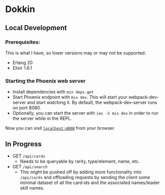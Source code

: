 # Dokkin

## Local Development

### Prerequisites:

This is what I have, so lower versions may or may not be supported.
  - Erlang 20
  - Elixir 1.6.1

### Starting the Phoenix web server

  * Install dependencies with `mix deps.get`
  * Start Phoenix endpoint with `mix dev`. This will start your webpack-dev-server and start watching it. By default, the webpack-dev-server runs on port 8080.
  * Optionally, you can start the server with `iex -S mix dev` in order to run the server while in the REPL.

Now you can visit [`localhost:4000`](http://localhost:4000) from your browser.

## In Progress

- GET `/api/cards`
  - Needs to be queryable by rarity, type/element, name, etc.
- GET `/api/search`
  - This might be pushed off by adding more functionality into `/api/cards` and offloading requests by sending the client some minimal dataset of all the card ids and the associated names/leader skill names.

